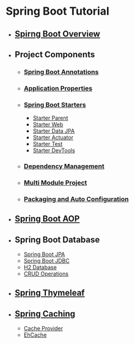 # Spring Boot Tutorial

  - ## [Spirng Boot Overview](1_Spring_Boot_Overview/README.md)
  
  - ## Project Components
  
    - ### [Spring Boot Annotations](2_Project_Components/Spring_Boot_Annotation/README.md)
    
    - ### [Application Properties](2_Project_Components/Application_Properties/README.md)
    
    - ### [Spring Boot Starters](2_Project_Components/Spring_Boot_Starter/README.md)
      - [Starter Parent](2_Project_Components/Spring_Boot_Starter/Parent/README.md)
      - [Starter Web](2_Project_Components/Spring_Boot_Starter/Web/README.md)
      - [Starter Data JPA](2_Project_Components/Spring_Boot_Starter/Data/README.md)
      - [Starter Actuator](2_Project_Components/Spring_Boot_Starter/Actuator/README.md)
      - [Starter Test](2_Project_Components/Spring_Boot_Starter/Test/README.md)
      - [Starter DevTools](2_Project_Components/Spring_Boot_Starter/DevTools/README.md)
      
    - ### [Dependency Management](2_Project_Components/Dependency_Management/README.md)

    - ### [Multi Module Project](2_Project_Components/Multi_Module_Project/README.md)

    - ### [Packaging and Auto Configuration](2_Project_Components/Packaging_And_AutoConfig/README.md)
    
  - ## [Spring Boot AOP](3_Spring_Boot_AOP/README.md)
  
  - ## Spring Boot Database
    - [Spring Boot JPA](4_Spring_Boot_Database/Spring_Data_JPA/README.md)
    - [Spring Boot JDBC](4_Spring_Boot_Database/Spring_Boot_JDBC/README.md)
    - [H2 Database]()
    - [CRUD Operations](4_Spring_Boot_Database/Crud_Operations/README.md)
  
  - ## [Spring Thymeleaf](5_Spring_Thymeleaf/README.md)

  - ## [Spring Caching](6_Spring_Caching/README.md)

    - [Cache Provider](6_Spring_Caching/Cach_Provider/README.md)
    - [EhCache](6_Spring_Caching/EhCaching/README.md)
